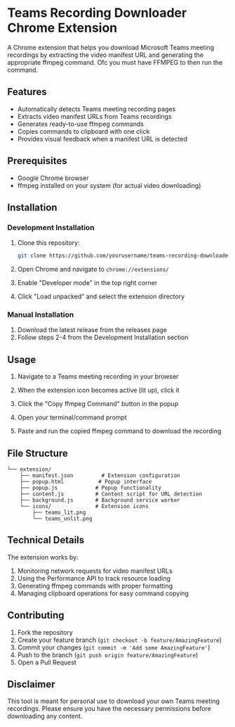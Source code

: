 # Teams Recording Downloader Chrome Extension

A Chrome extension that helps you download Microsoft Teams meeting recordings by extracting the video manifest URL and generating the appropriate ffmpeg command.
Ofc you must have FFMPEG to then run the command.

## Features

- Automatically detects Teams meeting recording pages
- Extracts video manifest URLs from Teams recordings
- Generates ready-to-use ffmpeg commands
- Copies commands to clipboard with one click
- Provides visual feedback when a manifest URL is detected

## Prerequisites

- Google Chrome browser
- ffmpeg installed on your system (for actual video downloading)

## Installation

### Development Installation
1. Clone this repository:
   ```bash
   git clone https://github.com/yourusername/teams-recording-downloader.git
   ```

2. Open Chrome and navigate to `chrome://extensions/`

3. Enable "Developer mode" in the top right corner

4. Click "Load unpacked" and select the extension directory

### Manual Installation
1. Download the latest release from the releases page
2. Follow steps 2-4 from the Development Installation section

## Usage

1. Navigate to a Teams meeting recording in your browser

2. When the extension icon becomes active (lit up), click it

3. Click the "Copy ffmpeg Command" button in the popup

4. Open your terminal/command prompt

5. Paste and run the copied ffmpeg command to download the recording

## File Structure

```
└── extension/
    ├── manifest.json         # Extension configuration
    ├── popup.html           # Popup interface
    ├── popup.js            # Popup functionality
    ├── content.js          # Content script for URL detection
    ├── background.js       # Background service worker
    └── icons/              # Extension icons
        ├── teams_lit.png
        └── teams_unlit.png
```

## Technical Details

The extension works by:
1. Monitoring network requests for video manifest URLs
2. Using the Performance API to track resource loading
3. Generating ffmpeg commands with proper formatting
4. Managing clipboard operations for easy command copying

## Contributing

1. Fork the repository
2. Create your feature branch (`git checkout -b feature/AmazingFeature`)
3. Commit your changes (`git commit -m 'Add some AmazingFeature'`)
4. Push to the branch (`git push origin feature/AmazingFeature`)
5. Open a Pull Request

## Disclaimer

This tool is meant for personal use to download your own Teams meeting recordings. Please ensure you have the necessary permissions before downloading any content.
